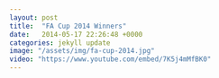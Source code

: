 ```yaml
---
layout: post
title:  "FA Cup 2014 Winners"
date:   2014-05-17 22:26:48 +0000
categories: jekyll update
image: "/assets/img/fa-cup-2014.jpg"
video: "https://www.youtube.com/embed/7K5j4mMfBK0"
---
```

